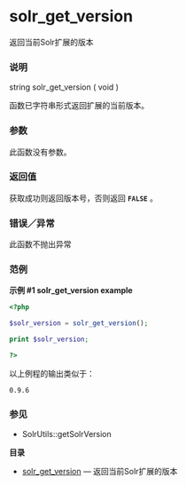 solr\_get\_version
==================

返回当前Solr扩展的版本

### 说明

<span class="type">string</span> <span
class="methodname">solr\_get\_version</span> ( <span
class="methodparam">void</span> )

函数已字符串形式返回扩展的当前版本。

### 参数

此函数没有参数。

### 返回值

获取成功则返回版本号，否则返回 **`FALSE`** 。

### 错误／异常

此函数不抛出异常

### 范例

**示例 \#1 <span class="function">solr\_get\_version</span> example**

``` php
<?php

$solr_version = solr_get_version();

print $solr_version;

?>
```

以上例程的输出类似于：

    0.9.6

### 参见

-   <span class="function">SolrUtils::getSolrVersion</span>

**目录**

-   [solr\_get\_version](/ref/solr.html#solr_get_version) —
    返回当前Solr扩展的版本
